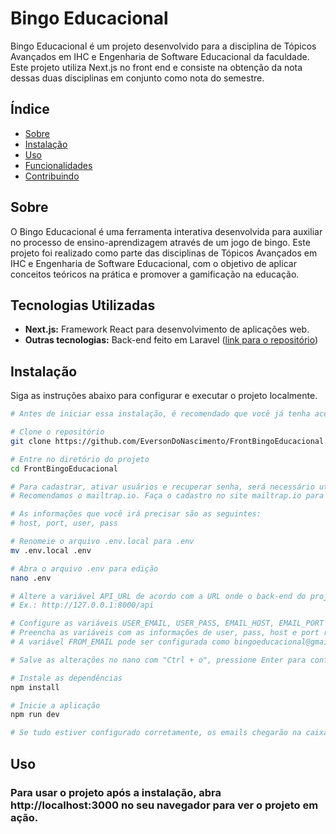 # Bingo Educacional

Bingo Educacional é um projeto desenvolvido para a disciplina de Tópicos Avançados em IHC e Engenharia de Software Educacional da faculdade. Este projeto utiliza Next.js no front end e consiste na obtenção da nota dessas duas disciplinas em conjunto como nota do semestre.

## Índice

- [Sobre](#sobre)
- [Instalação](#instalação)
- [Uso](#uso)
- [Funcionalidades](#funcionalidades)
- [Contribuindo](#contribuindo)

## Sobre

O Bingo Educacional é uma ferramenta interativa desenvolvida para auxiliar no processo de ensino-aprendizagem através de um jogo de bingo. Este projeto foi realizado como parte das disciplinas de Tópicos Avançados em IHC e Engenharia de Software Educacional, com o objetivo de aplicar conceitos teóricos na prática e promover a gamificação na educação.

## Tecnologias Utilizadas

- **Next.js:** Framework React para desenvolvimento de aplicações web.
- **Outras tecnologias:** Back-end feito em Laravel ([link para o repositório](https://github.com/Gustavo-Henrique-Lima/BingoEducacional))

## Instalação

Siga as instruções abaixo para configurar e executar o projeto localmente.

```bash
# Antes de iniciar essa instalação, é recomendado que você já tenha acessado e seguido o tutorial de instalação do back-end do projeto

# Clone o repositório
git clone https://github.com/EversonDoNascimento/FrontBingoEducacional.git

# Entre no diretório do projeto
cd FrontBingoEducacional

# Para cadastrar, ativar usuários e recuperar senha, será necessário utilizar um simulador de servidor SMTP.
# Recomendamos o mailtrap.io. Faça o cadastro no site mailtrap.io para obter suas credenciais SMTP.

# As informações que você irá precisar são as seguintes:
# host, port, user, pass

# Renomeie o arquivo .env.local para .env
mv .env.local .env

# Abra o arquivo .env para edição
nano .env

# Altere a variável API_URL de acordo com a URL onde o back-end do projeto está rodando
# Ex.: http://127.0.0.1:8000/api

# Configure as variáveis USER_EMAIL, USER_PASS, EMAIL_HOST, EMAIL_PORT com as informações do seu servidor SMTP do mailtrap.io.
# Preencha as variáveis com as informações de user, pass, host e port respectivamente.
# A variável FROM_EMAIL pode ser configurada como bingoeducacional@gmail.com

# Salve as alterações no nano com "Ctrl + o", pressione Enter para confirmar e saia do editor com "Ctrl + x".

# Instale as dependências
npm install

# Inicie a aplicação
npm run dev

# Se tudo estiver configurado corretamente, os emails chegarão na caixa de emails do mailtrap.io.
```

## Uso

### Para usar o projeto após a instalação, abra http://localhost:3000 no seu navegador para ver o projeto em ação.
